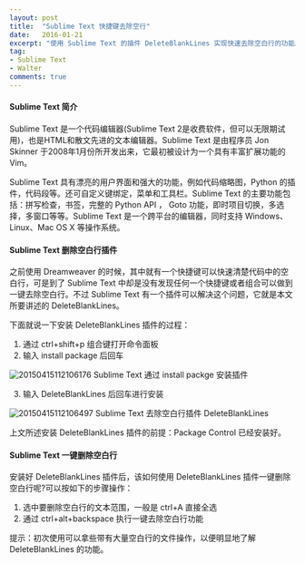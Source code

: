```yaml
---
layout: post
title:  "Sublime Text 快捷键去除空行"
date:   2016-01-21
excerpt: "使用 Sublime Text 的插件 DeleteBlankLines 实现快速去除空白行的功能。"
tag:
- Sublime Text
- Walter
comments: true
---
```


#### Sublime Text 简介 ####

Sublime Text 是一个代码编辑器(Sublime Text 2是收费软件，但可以无限期试用)，也是HTML和散文先进的文本编辑器。Sublime Text 是由程序员 Jon Skinner 于2008年1月份所开发出来，它最初被设计为一个具有丰富扩展功能的 Vim。

Sublime Text 具有漂亮的用户界面和强大的功能，例如代码缩略图，Python 的插件，代码段等。还可自定义键绑定，菜单和工具栏。Sublime Text 的主要功能包括：拼写检查，书签，完整的 Python API ， Goto 功能，即时项目切换，多选择，多窗口等等。Sublime Text 是一个跨平台的编辑器，同时支持 Windows、Linux、Mac OS X 等操作系统。

#### Sublime Text 删除空白行插件 ####

之前使用 Dreamweaver 的时候，其中就有一个快捷键可以快速清楚代码中的空白行，可是到了 Sublime Text 中却是没有发现任何一个快捷键或者组合可以做到一键去除空白行。不过 Sublime Text 有一个插件可以解决这个问题，它就是本文所要讲述的 DeleteBlankLines。

下面就说一下安装 DeleteBlankLines 插件的过程：

1. 通过 ctrl+shift+p 组合键打开命令面板
2. 输入 install package 后回车
<img src="http://198.199.116.214/wp-content/uploads/2016/01/20150415112106176.jpg" alt="20150415112106176" />
Sublime Text 通过 install packge 安装插件

3. 输入 DeleteBlankLines 后回车进行安装
<img src="http://198.199.116.214/wp-content/uploads/2016/01/20150415112106497.jpg" alt="20150415112106497" />
Sublime Text 去除空白行插件 DeleteBlankLines

上文所述安装 DeleteBlankLines 插件的前提：Package Control 已经安装好。

#### Sublime Text 一键删除空白行 ####
安装好 DeleteBlankLines 插件后，该如何使用 DeleteBlankLines 插件一键删除空白行呢?可以按如下的步骤操作：

1. 选中要删除空白行的文本范围，一般是 ctrl+A 直接全选
2. 通过 ctrl+alt+backspace 执行一键去除空白行功能

提示：初次使用可以拿些带有大量空白行的文件操作，以便明显地了解 DeleteBlankLines 的功能。
